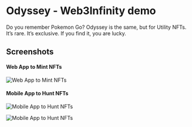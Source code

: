 # Odyssey - Web3Infinity demo

Do you remember Pokemon Go? Odyssey is the same, but for Utility NFTs. It’s rare. It’s exclusive. If you find it, you are lucky.

## Screenshots

#### Web App to Mint NFTs

![Web App to Mint NFTs](https://challengepost-s3-challengepost.netdna-ssl.com/photos/production/software_photos/002/190/997/datas/gallery.jpg)

#### Mobile App to Hunt NFTs

![Mobile App to Hunt NFTs](https://challengepost-s3-challengepost.netdna-ssl.com/photos/production/software_photos/002/190/985/datas/original.gif)

![Mobile App to Hunt NFTs](https://challengepost-s3-challengepost.netdna-ssl.com/photos/production/software_photos/002/190/990/datas/gallery.jpg)
